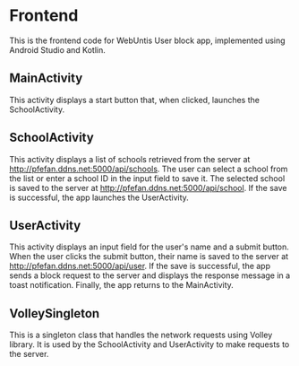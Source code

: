 # Frontend

This is the frontend code for WebUntis User block app, implemented using Android Studio and Kotlin.
## MainActivity

This activity displays a start button that, when clicked, launches the SchoolActivity.
## SchoolActivity

This activity displays a list of schools retrieved from the server at http://pfefan.ddns.net:5000/api/schools. The user can select a school from the list or enter a school ID in the input field to save it. The selected school is saved to the server at http://pfefan.ddns.net:5000/api/school. If the save is successful, the app launches the UserActivity.
## UserActivity

This activity displays an input field for the user's name and a submit button. When the user clicks the submit button, their name is saved to the server at http://pfefan.ddns.net:5000/api/user. If the save is successful, the app sends a block request to the server and displays the response message in a toast notification. Finally, the app returns to the MainActivity.
## VolleySingleton

This is a singleton class that handles the network requests using Volley library. It is used by the SchoolActivity and UserActivity to make requests to the server.
